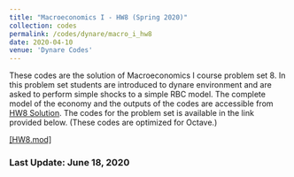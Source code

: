 ```yaml
---
title: "Macroeconomics I - HW8 (Spring 2020)"
collection: codes
permalink: /codes/dynare/macro_i_hw8
date: 2020-04-10
venue: 'Dynare Codes'
---
```


These codes are the solution of Macroeconomics I course problem set 8. In this problem set students are introduced to dynare environment and are asked to perform simple shocks to a simple RBC model.
The complete model of the economy and the outputs of the codes are accessible from [HW8 Solution](https://www.dropbox.com/s/4qulf1ihx90qv4a/pset8-solution.pdf?dl=0). 
The codes for the problem set is available in the link provided below.
(These codes are optimized for Octave.)

[[HW8.mod]](https://www.dropbox.com/s/46e3vsyl9w08sxz/PS8.mod?dl=0)


### Last Update: June 18, 2020
